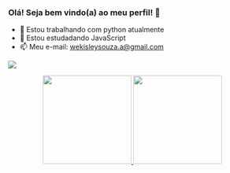 ### Olá! Seja bem vindo(a) ao meu perfil! 👋

- 🔭 Estou trabalhando com python atualmente
- 🌱 Estou estudadando JavaScript
- 📫 Meu e-mail: wekisleysouza.a@gmail.com

<a href="https://instagram.com/wekisleys" target="_blank"><img src="https://img.shields.io/badge/-Instagram-%23E4405F?style=for-the-badge&logo=instagram&logoColor=white" target="_blank"></a>

<div align="center">
  <a href="https://github.com/WekisleySouza">
  <img height="180em" src="https://github-readme-stats.vercel.app/api?username=WekisleySouza&show_icons=true&theme=merko&include_all_commits=true&count_private=true"/>
  <img height="180em" src="https://github-readme-stats.vercel.app/api/top-langs/?username=WekisleySouza&layout=compact&langs_count=7&theme=merko"/>
</div>
